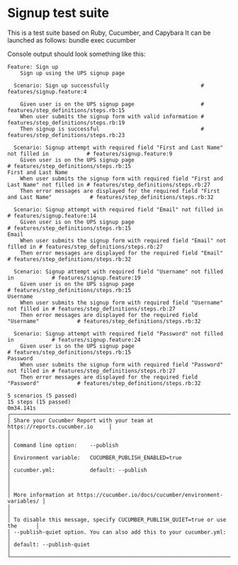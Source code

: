 # Signup test suite
This is a test suite based on Ruby, Cucumber, and Capybara
It can be launched as follows:
	bundle exec cucumber
	
Console output should look something like this:

	Feature: Sign up
		Sign up using the UPS signup page
	
	  Scenario: Sign up successfully                             # features/signup.feature:4
	
		Given user is on the UPS signup page                     # features/step_definitions/steps.rb:15
		When user submits the signup form with valid information # features/step_definitions/steps.rb:19
		Then signup is successful                                # features/step_definitions/steps.rb:23
	
	  Scenario: Signup attempt with required field "First and Last Name" not filled in            # features/signup.feature:9
		Given user is on the UPS signup page                                                      # features/step_definitions/steps.rb:15
	First and Last Name
		When user submits the signup form with required field "First and Last Name" not filled in # features/step_definitions/steps.rb:27
		Then error messages are displayed for the required field "First and Last Name"            # features/step_definitions/steps.rb:32
	
	  Scenario: Signup attempt with required field "Email" not filled in            # features/signup.feature:14
		Given user is on the UPS signup page                                        # features/step_definitions/steps.rb:15
	Email
		When user submits the signup form with required field "Email" not filled in # features/step_definitions/steps.rb:27
		Then error messages are displayed for the required field "Email"            # features/step_definitions/steps.rb:32
	
	  Scenario: Signup attempt with required field "Username" not filled in            # features/signup.feature:19
		Given user is on the UPS signup page                                           # features/step_definitions/steps.rb:15
	Username
		When user submits the signup form with required field "Username" not filled in # features/step_definitions/steps.rb:27
		Then error messages are displayed for the required field "Username"            # features/step_definitions/steps.rb:32
	
	  Scenario: Signup attempt with required field "Password" not filled in            # features/signup.feature:24
		Given user is on the UPS signup page                                           # features/step_definitions/steps.rb:15
	Password
		When user submits the signup form with required field "Password" not filled in # features/step_definitions/steps.rb:27
		Then error messages are displayed for the required field "Password"            # features/step_definitions/steps.rb:32
	
	5 scenarios (5 passed)
	15 steps (15 passed)
	0m34.141s
	┌──────────────────────────────────────────────────────────────────────────────┐
	│ Share your Cucumber Report with your team at https://reports.cucumber.io     │
	│                                                                              │
	│ Command line option:    --publish                                            │
	│ Environment variable:   CUCUMBER_PUBLISH_ENABLED=true                        │
	│ cucumber.yml:           default: --publish                                   │
	│                                                                              │
	│ More information at https://cucumber.io/docs/cucumber/environment-variables/ │
	│                                                                              │
	│ To disable this message, specify CUCUMBER_PUBLISH_QUIET=true or use the      │
	│ --publish-quiet option. You can also add this to your cucumber.yml:          │
	│ default: --publish-quiet                                                     │
	└──────────────────────────────────────────────────────────────────────────────┘
